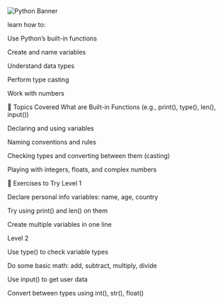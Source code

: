 ![Python Banner](https://c4.wallpaperflare.com/wallpaper/645/96/47/python-programming-programming-programming-language-code-hd-wallpaper-preview.jpg)

 
 learn how to:

Use Python’s built-in functions

Create and name variables

Understand data types

Perform type casting

Work with numbers

🧠 Topics Covered
What are Built-in Functions (e.g., print(), type(), len(), input())

Declaring and using variables

Naming conventions and rules

Checking types and converting between them (casting)

Playing with integers, floats, and complex numbers

🧪 Exercises to Try
Level 1

Declare personal info variables: name, age, country

Try using print() and len() on them

Create multiple variables in one line

Level 2

Use type() to check variable types

Do some basic math: add, subtract, multiply, divide

Use input() to get user data

Convert between types using int(), str(), float()
